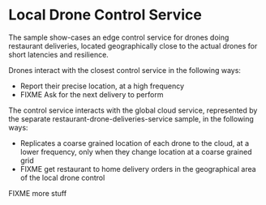 # Local Drone Control Service

The sample show-cases an edge control service for drones doing restaurant deliveries,
located geographically close to the actual drones for short latencies and resilience. 

Drones interact with the closest control service in the following ways:

 * Report their precise location, at a high frequency
 * FIXME Ask for the next delivery to perform

The control service interacts with the global cloud service, represented by the separate 
restaurant-drone-deliveries-service sample, in the following ways:

 * Replicates a coarse grained location of each drone to the cloud, at a lower frequency, 
   only when they change location at a coarse grained grid
 * FIXME get restaurant to home delivery orders in the geographical area of the local drone control 

FIXME more stuff